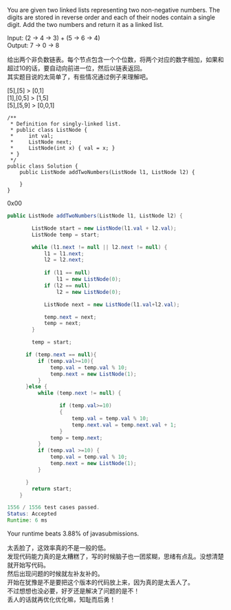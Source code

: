 You are given two linked lists representing two non-negative numbers. The digits are stored in reverse order and each of their nodes contain a single digit. Add the two numbers and return it as a linked list.

Input: (2 -> 4 -> 3) + (5 -> 6 -> 4)  
Output: 7 -> 0 -> 8

给出两个非负数链表。每个节点包含一个个位数，将两个对应的数字相加，如果和超过10的话，要自动向前进一位，然后以链表返回。  
其实题目说的太简单了，有些情况通过例子来理解吧。

[5],[5] > [0,1]  
[1],[0,5] > [1,5]  
[5],[5,9] > [0,0,1]


```
/**
 * Definition for singly-linked list.
 * public class ListNode {
 *     int val;
 *     ListNode next;
 *     ListNode(int x) { val = x; }
 * }
 */
public class Solution {
    public ListNode addTwoNumbers(ListNode l1, ListNode l2) {
        
    }
}
```

0x00  
```java
public ListNode addTwoNumbers(ListNode l1, ListNode l2) {

        ListNode start = new ListNode(l1.val + l2.val);
        ListNode temp = start;

        while (l1.next != null || l2.next != null) {
            l1 = l1.next;
            l2 = l2.next;
            
            if (l1 == null)
                l1 = new ListNode(0);
            if (l2 == null)
                l2 = new ListNode(0);

            ListNode next = new ListNode(l1.val+l2.val);

            temp.next = next;
            temp = next;
        }

        temp = start;

      if (temp.next == null){
          if (temp.val>=10){
              temp.val = temp.val % 10;
              temp.next = new ListNode(1);
          }
      }else {
          while (temp.next != null) {

                 if (temp.val>=10)
                 {
                     temp.val = temp.val % 10;
                     temp.next.val = temp.next.val + 1;
                 }
              temp = temp.next;
          }
          if (temp.val >=10) {
              temp.val = temp.val % 10;
              temp.next = new ListNode(1);
          }

      }
        return start;
    }

1556 / 1556 test cases passed.
Status: Accepted
Runtime: 6 ms

```

Your runtime beats 3.88% of javasubmissions.

太丢脸了，这效率真的不是一般的低。  
发现代码能力真的是太糟糕了，写的时候脑子也一团浆糊，思绪有点乱。没想清楚就开始写代码。  
然后出现问题的时候就左补友补的。  
开始在犹豫是不是要把这个版本的代码放上来，因为真的是太丢人了。  
不过想想也没必要，好歹还是解决了问题的是不！  
丢人的话就再优化优化嘛，知耻而后勇！
